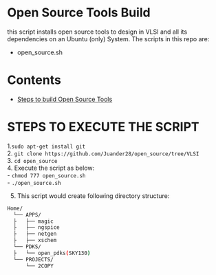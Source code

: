 # Open Source Tools Build
this script installs open source tools to design in VLSI and all its dependencies on an Ubuntu (only) System.
The scripts in this repo are:
 - open_source.sh

 
# Contents
- [Steps to build Open Source Tools](#steps-to-build-openlane)
  
 
# STEPS TO EXECUTE THE SCRIPT
1.`sudo apt-get install git`\
2. `git clone https://github.com/Juander28/open_source/tree/VLSI`\
3. `cd open_source`\
4. Execute the script as below:     
        - `chmod 777 open_source.sh`\
        - `./open_source.sh`
     
    
5. This script would create following directory structure:
```bash 
Home/
  └── APPS/
  ├   ├── magic
  ├   ├── ngspice
  ├   ├── netgen
  ├   ├── xschem
  └── PDKS/
  ├   └── open_pdks(SKY130)
  └── PROJECTS/
      └── 2COPY
```

